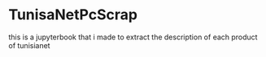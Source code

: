 # TunisaNetPcScrap
this is a jupyterbook that i made to extract the description of each product of tunisianet 
